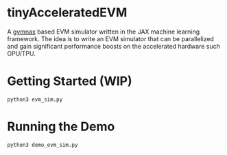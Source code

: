 # tinyAcceleratedEVM
A [gymnax](https://github.com/RobertTLange/gymnax) based EVM simulator written in the JAX machine learning framework. The idea is to write an EVM simulator that can be parallelized and gain significant performance boosts on the accelerated hardware such GPU/TPU. 

# Getting Started (WIP)

`python3 evm_sim.py` 

# Running the Demo

`python3 demo_evm_sim.py`
